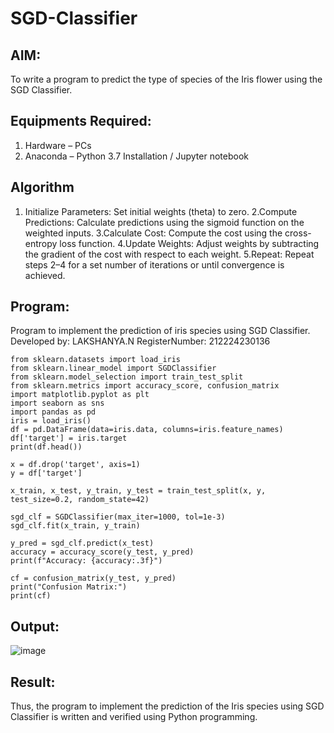 # SGD-Classifier
## AIM:
To write a program to predict the type of species of the Iris flower using the SGD Classifier.

## Equipments Required:
1. Hardware – PCs
2. Anaconda – Python 3.7 Installation / Jupyter notebook

## Algorithm
1. Initialize Parameters: Set initial weights (theta) to zero.
2.Compute Predictions: Calculate predictions using the sigmoid function on the weighted inputs.
3.Calculate Cost: Compute the cost using the cross-entropy loss function.
4.Update Weights: Adjust weights by subtracting the gradient of the cost with respect to each weight.
5.Repeat: Repeat steps 2–4 for a set number of iterations or until convergence is achieved.

## Program:

Program to implement the prediction of iris species using SGD Classifier.
Developed by: LAKSHANYA.N
RegisterNumber:  212224230136

```
from sklearn.datasets import load_iris
from sklearn.linear_model import SGDClassifier
from sklearn.model_selection import train_test_split
from sklearn.metrics import accuracy_score, confusion_matrix
import matplotlib.pyplot as plt
import seaborn as sns
import pandas as pd
iris = load_iris()
df = pd.DataFrame(data=iris.data, columns=iris.feature_names)
df['target'] = iris.target
print(df.head())
```
```
x = df.drop('target', axis=1)
y = df['target']
```
```
x_train, x_test, y_train, y_test = train_test_split(x, y, test_size=0.2, random_state=42)
```
```
sgd_clf = SGDClassifier(max_iter=1000, tol=1e-3)
sgd_clf.fit(x_train, y_train)
```
```
y_pred = sgd_clf.predict(x_test)
accuracy = accuracy_score(y_test, y_pred)
print(f"Accuracy: {accuracy:.3f}")
```
```
cf = confusion_matrix(y_test, y_pred)
print("Confusion Matrix:")
print(cf)
```

## Output:

![image](https://github.com/user-attachments/assets/3067080e-4ad9-4a64-97f7-1535de10792f)


## Result:
Thus, the program to implement the prediction of the Iris species using SGD Classifier is written and verified using Python programming.
